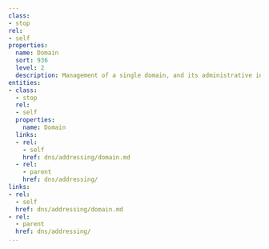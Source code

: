 ```yaml
---
class:
- stop
rel:
- self
properties:
  name: Domain
  sort: 936
  level: 2
  description: Management of a single domain, and its administrative information.
entities:
- class:
  - stop
  rel:
  - self
  properties:
    name: Domain
  links:
  - rel:
    - self
    href: dns/addressing/domain.md
  - rel:
    - parent
    href: dns/addressing/
links:
- rel:
  - self
  href: dns/addressing/domain.md
- rel:
  - parent
  href: dns/addressing/
...
```

